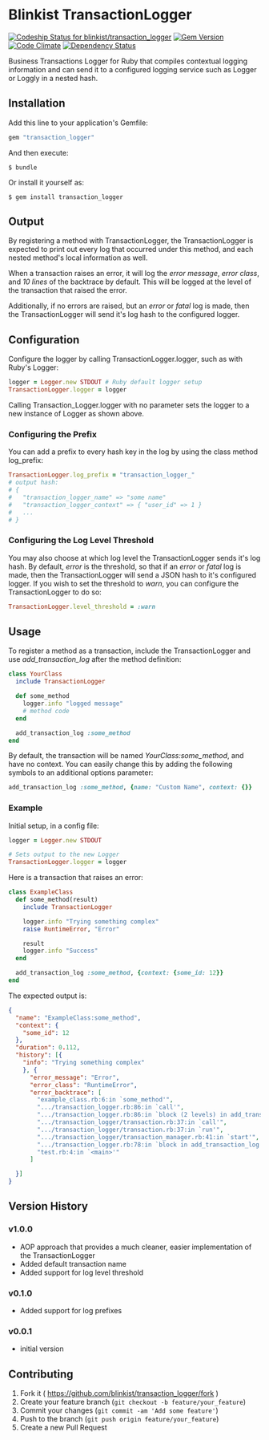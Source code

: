 # Blinkist TransactionLogger
[ ![Codeship Status for blinkist/transaction_logger](https://codeship.com/projects/fb9745c0-edc7-0132-b6b1-1efd3f886df2/status?branch=master)](https://codeship.com/projects/84119) [![Gem Version](https://badge.fury.io/rb/transaction_logger.svg)](http://badge.fury.io/rb/transaction_logger) [![Code Climate](https://codeclimate.com/github/blinkist/transaction_logger/badges/gpa.svg)](https://codeclimate.com/github/blinkist/transaction_logger) [![Dependency Status](https://www.versioneye.com/ruby/transaction_logger/badge.svg)](https://www.versioneye.com/ruby/transaction_logger/)

Business Transactions Logger for Ruby that compiles contextual logging information and can send it to a configured logging service such as Logger or Loggly in a nested hash.

## Installation

Add this line to your application's Gemfile:

```ruby
gem "transaction_logger"
```

And then execute:

    $ bundle

Or install it yourself as:

    $ gem install transaction_logger

## Output

By registering a method with TransactionLogger, the TransactionLogger is expected to print out every log that occurred under this method, and each nested method's local information as well.

When a transaction raises an error, it will log the *error message*, *error class*, and *10 lines* of the backtrace by default. This will be logged at the level of the transaction that raised the error.

Additionally, if no errors are raised, but an *error* or *fatal* log is made, then the TransactionLogger will send it's log hash to the configured logger.

## Configuration

Configure the logger by calling TransactionLogger.logger, such as with Ruby's Logger:

```ruby
logger = Logger.new STDOUT # Ruby default logger setup
TransactionLogger.logger = logger
```

Calling Transaction_Logger.logger with no parameter sets the logger to a new instance of Logger as shown above.

### Configuring the Prefix

You can add a prefix to every hash key in the log by using the class method log_prefix:

```ruby
TransactionLogger.log_prefix = "transaction_logger_"
# output hash:
# {
#   "transaction_logger_name" => "some name"
#   "transaction_logger_context" => { "user_id" => 1 }
#   ...
# }
```

### Configuring the Log Level Threshold

You may also choose at which log level the TransactionLogger sends it's log hash. By default, *error* is the threshold, so that if an *error* or *fatal* log is made, then the TransactionLogger will send a JSON hash to it's configured logger. If you wish to set the threshold to *warn*, you can configure the TransactionLogger to do so:

```ruby
TransactionLogger.level_threshold = :warn
```

## Usage

To register a method as a transaction, include the TransactionLogger and use *add_transaction_log* after the method definition:

```ruby
class YourClass
  include TransactionLogger

  def some_method
    logger.info "logged message"
    # method code
  end

  add_transaction_log :some_method
end
```

By default, the transaction will be named *YourClass:some_method*, and have no context. You can easily change this by adding the following symbols to an additional options parameter:

```ruby
add_transaction_log :some_method, {name: "Custom Name", context: {}}
```

### Example

Initial setup, in a config file:

```ruby
logger = Logger.new STDOUT

# Sets output to the new Logger
TransactionLogger.logger = logger
```

Here is a transaction that raises an error:

```ruby
class ExampleClass
  def some_method(result)
    include TransactionLogger

    logger.info "Trying something complex"
    raise RuntimeError, "Error"

    result
    logger.info "Success"
  end

  add_transaction_log :some_method, {context: {some_id: 12}}
end
```

The expected output is:

```json
{
  "name": "ExampleClass:some_method",
  "context": {
    "some_id": 12
  },
  "duration": 0.112,
  "history": [{
    "info": "Trying something complex"
    }, {
      "error_message": "Error",
      "error_class": "RuntimeError",
      "error_backtrace": [
        "example_class.rb:6:in `some_method'",
        ".../transaction_logger.rb:86:in `call'",
        ".../transaction_logger.rb:86:in `block (2 levels) in add_transaction_log'",
        ".../transaction_logger/transaction.rb:37:in `call'",
        ".../transaction_logger/transaction.rb:37:in `run'",
        ".../transaction_logger/transaction_manager.rb:41:in `start'",
        ".../transaction_logger.rb:78:in `block in add_transaction_log'",
        "test.rb:4:in `<main>'"
      ]

  }]
}
```

## Version History

### v1.0.0

- AOP approach that provides a much cleaner, easier implementation of the TransactionLogger
- Added default transaction name
- Added support for log level threshold

### v0.1.0

- Added support for log prefixes

### v0.0.1

- initial version

## Contributing

1. Fork it ( https://github.com/blinkist/transaction_logger/fork )
2. Create your feature branch (`git checkout -b feature/your_feature`)
3. Commit your changes (`git commit -am 'Add some feature'`)
4. Push to the branch (`git push origin feature/your_feature`)
5. Create a new Pull Request
